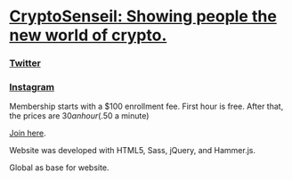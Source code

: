 # [CryptoSenseil: Showing people the new world of crypto.](https://cryptosensei.org)

### [Twitter](https://twitter.com/CryptoSenseiorg/)
### [Instagram](https://www.instagram.com/cryptosenseiorg/)

Membership starts with a $100 enrollment fee. First hour is free. After that, the prices are $30 an hour ($.50 a minute)

[Join here](https://cryptosensei.org).

Website was developed with HTML5, Sass, jQuery, and Hammer.js.

Global as base for website.
